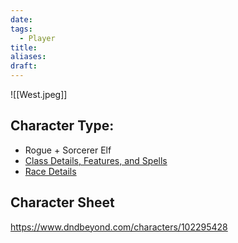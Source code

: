 ```yaml
---
date: 
tags:
  - Player
title: 
aliases: 
draft:
---
```

![[West.jpeg]]
## Character Type:
- Rogue + Sorcerer Elf
- [Class Details, Features, and Spells](https://www.dndbeyond.com/classes/rogue)
- [Race Details](https://www.dndbeyond.com/races/3-elf)
## Character Sheet
https://www.dndbeyond.com/characters/102295428


